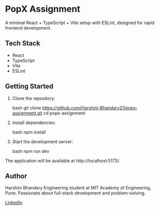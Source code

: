 # PopX Assignment

A minimal React + TypeScript + Vite setup with ESLint, designed for rapid frontend development.

## Tech Stack

* React
* TypeScript
* Vite
* ESLint

## Getting Started

1. Clone the repository:

   bash
   git clone https://github.com/Harshini-Bhandary21/popx-assignment.git
   cd popx-assignment
   



2. Install dependencies:

   bash
   npm install



3. Start the development server:

   bash
   npm run dev
   



The application will be available at http://localhost:5173/.

## Author

Harshini Bhandary
Engineering student at MIT Academy of Engineering, Pune. Passionate about full-stack development and problem-solving.

[LinkedIn](https://www.linkedin.com/in/harshini-bhandary/)